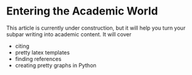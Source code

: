 # Entering the Academic World

This article is currently under construction, but it will help you turn your subpar writing into academic content. 
It will cover
- citing
- pretty latex templates
- finding references
- creating pretty graphs in Python
